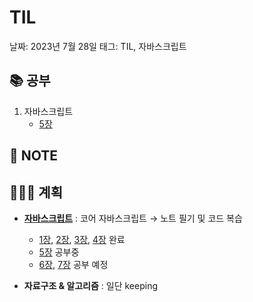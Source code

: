# TIL

날짜: 2023년 7월 28일
태그: TIL, 자바스크립트

## 📚 공부

1. 자바스크립트
    - [5장](https://www.notion.so/5-1dadcc29186a45f098dca56612f43f53?pvs=21)

## 📝 **NOTE**

## 👩🏻‍💻 계획

- **[자바스크립트](https://www.notion.so/Study-5ec41f9c011e4cec8becd44d37652964?pvs=21)**  : 코어 자바스크립트 → 노트 필기 및 코드 복습
    - [1장](https://www.notion.so/1-43b83db63e25494cb6540778ee9d1506?pvs=21), [2장](https://www.notion.so/2-811580b944f94fbd8f5ae87159a721ba?pvs=21), [3장,](https://www.notion.so/3-this-133d4d8108bd41dbad73295102c4b04c?pvs=21) [4장](https://www.notion.so/4-fe23c454db8d4ab191d24aa183e32e57?pvs=21) 완료
    - [5장](https://www.notion.so/5-1dadcc29186a45f098dca56612f43f53?pvs=21) 공부중
    - [6장](https://www.notion.so/6-701d8468d4c243f28042f4572cfe53ae?pvs=21), [7장](https://www.notion.so/7-57aa71cb0640422981da5708a034e9bd?pvs=21) 공부 예정

- **자료구조 & 알고리즘** : 일단 keeping